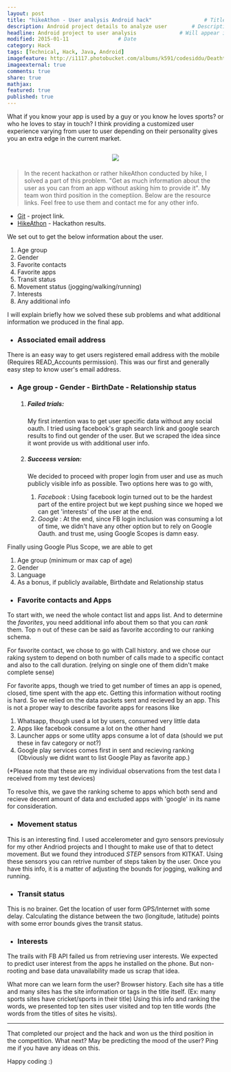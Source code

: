 ```yaml
---
layout: post
title: "hikeAthon - User analysis Android hack"					# Title of the post
description: Android project details to analyze user		# Description of the post, used for Facebook Opengraph & Twitter
headline: Android project to user analysis				# Will appear in bold letters on top of the post
modified: 2015-01-11				# Date
category: Hack
tags: [Technical, Hack, Java, Android]
imagefeature: http://i1117.photobucket.com/albums/k591/codesiddu/DeathtoStock_Wired7_zpsee5250d2.jpg
imageexternal: true
comments: true
share: true
mathjax:
featured: true
published: true
---
```


What if you know your app is used by a guy or you know he loves sports? or who he loves to stay in touch? I think providing a customized user experience varying from user to user depending on their personality gives you an extra edge in the current market.

<div class="row">
	<div class="large-4 small-4 medium-4 column">
		 <p></p>
	</div>
	<div class="large-4 small-4 medium-4 column end" style="margin-bottom:20px;text-align:center"><img style="float:center;" src="{{site.url}}/images/hikeAthon.png"/></div>

</div>

> In the recent hackathon or rather hikeAthon conducted by hike, I solved a part of this problem. "Get as much information about the user as you can from an app without asking him to provide it". My team won <span id="tag">third position </span> in the comeptiion. Below are the resource links. Feel free to use them and contact me for any other info.

* <a href="https://github.com/siddug/android-user-info">Git</a> - project link.
* <a href="http://hikeathon.hackerrank.com/">HikeAthon</a> - Hackathon results.


We set out to get the below information about the user.

1. Age group
2. Gender
3. Favorite contacts
4. Favorite apps
5. Transit status
6. Movement status (jogging/walking/running)
7. Interests
8. Any additional info

I will explain briefly how we solved these sub problems and what additional information we produced in the final app. 

* ### Associated email address

There is an easy way to get users registered email address with the mobile (Requires READ_Accounts permission). This was our first and generally easy step to know user's email address.

* ### Age group - Gender - BirthDate - Relationship status

	1. ##### Failed trials: 
		My first intention was to get user specific data without any social oauth. I tried using facebook's graph search link and google search results to find out gender of the user. But we scraped the idea since it wont provide us with additional user info.

	2. ##### Succeess version:
		We decided to proceed with proper login from user and use as much publicly visible info as possible. Two options here was to go with,

		1. *Facebook* : Using facebook login turned out to be the hardest part of the entire project but we kept pushing since we hoped we can get 'interests' of the user at the end.
		2. *Google* : At the end, since FB login inclusion was consuming a lot of time, we didn't have any other option but to rely on Google Oauth. and trust me, using Google Scopes is damn easy.
		 
Finally using Google Plus Scope, we are able to get 

1. Age group (minimum or max cap of age)
2. Gender
3. Language
4. As a bonus, if publicly available, Birthdate and Relationship status

* ### Favorite contacts and Apps

To start with, we need the whole contact list and apps list. And to determine the *favorites*, you need additional info about them so that you can *rank* them. Top n out of these can be said as favorite according to our ranking schema.

For favorite contact, we chose to go with Call history. and we chose our raking system to depend on both number of calls made to a specific contact and also to the call duration. (relying on single one of them didn't make complete sense)

For favorite apps, though we tried to get number of times an app is opened, closed, time spent with the app etc. Getting this information without rooting is hard. So we relied on the data packets sent and recieved by an app. This is not a proper way to describe favorite apps for reasons like

1. Whatsapp, though used a lot by users, consumed very little data
2. Apps like facebook consume a lot on the other hand
3. Launcher apps or some utlity apps consume a lot of data (should we put these in fav category or not?)
4. Google play services comes first in sent and recieving ranking (Obviously we didnt want to list Google Play as favorite app.)

(*Please note that these are my individual observations from the test data I received from my test devices)

To resolve this, we gave the ranking scheme to apps which both send and recieve decent amount of data and excluded apps with 'google' in its name for consideration.

* ### Movement status

This is an interesting find. I used accelerometer and gyro sensors previosuly for my other Andriod projects and I thought to make use of that to detect movement. But we found they introduced *STEP* sensors from KITKAT. Using these sensors you can retrive number of steps taken by the user. Once you have this info, it is a matter of adjusting the bounds for jogging, walking and running.

* ### Transit status

This is no brainer. Get the location of user form GPS/Internet with some delay. Calculating the distance between the two (longitude, latitude) points with some error bounds gives the transit status.

* ### Interests

The trails with FB API failed us from retrieving user interests. We expected to predict user interest from the apps he installed on the phone. But non-rooting and base data unavailability made us scrap that idea. 

What more can we learn form the user? Browser history. Each site has a title and many sites has the site information or tags in the title itself. (Ex: many sports sites have cricket/sports in their title) Using this info and ranking the words, we presented top ten sites user visited and top ten title words (the words from the titles of sites he visits).

<hr>

That completed our project and the hack and won us the third position in the competition. What next? May be predicting the mood of the user? Ping me if you have any ideas on this.

Happy coding :)



